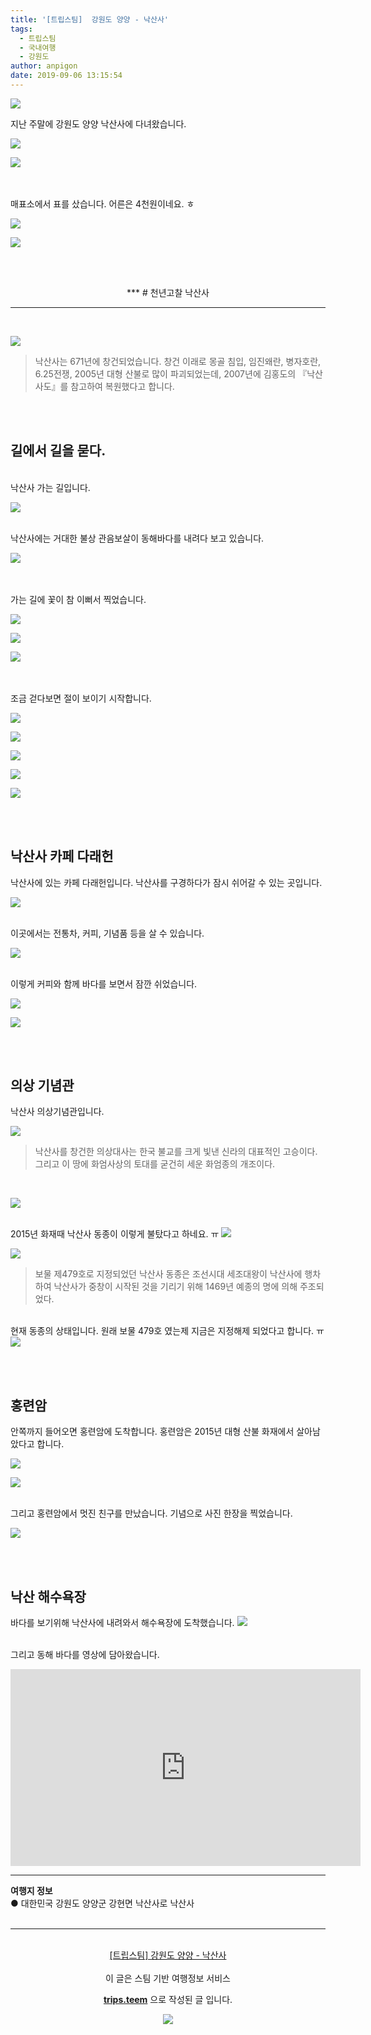 ```yaml
---
title: '[트립스팀]  강원도 양양 - 낙산사'
tags:
  - 트립스팀
  - 국내여행
  - 강원도
author: anpigon
date: 2019-09-06 13:15:54
---
```


![](https://pubbee.s3.ap-northeast-2.amazonaws.com/origin/20190829_094951-1567739845785.jpg)

지난 주말에 강원도 양양 낙산사에 다녀왔습니다.

![](https://pubbee.s3.ap-northeast-2.amazonaws.com/origin/20190829_095352-1567739969008.jpg)

![](https://pubbee.s3.ap-northeast-2.amazonaws.com/origin/20190829_095250-1567739973967.jpg)

<br><br>매표소에서 표를 샀습니다. 어른은 4천원이네요. ㅎ

![](https://pubbee.s3.ap-northeast-2.amazonaws.com/origin/20190829_105758-1567740263809.jpg)

![](https://pubbee.s3.ap-northeast-2.amazonaws.com/origin/20190829_105825-1567740283496.jpg)

<br><br>

<center>
***
# 천년고찰 낙산사 
<hr></center><br>

![](https://pubbee.s3.ap-northeast-2.amazonaws.com/origin/20190829_105624-1567740364636.jpg)
> 낙산사는 671년에 창건되었습니다. 창건 이래로 몽골 침입, 임진왜란, 병자호란, 6.25전쟁, 2005년 대형 산불로 많이 파괴되었는데, 2007년에 김홍도의 『낙산사도』를 참고하여 복원했다고 합니다.


<br><br>

## 길에서 길을 묻다.

<br>낙산사 가는 길입니다.

![](https://pubbee.s3.ap-northeast-2.amazonaws.com/origin/20190829_110055-1567741013026.jpg)

<br>낙산사에는 거대한 불상 관음보살이 동해바다를 내려다 보고 있습니다. 

![](https://pubbee.s3.ap-northeast-2.amazonaws.com/origin/20190829_105541-1567741007949.jpg)


<br><br>가는 길에 꽃이 참 이뻐서 찍었습니다.

![](https://pubbee.s3.ap-northeast-2.amazonaws.com/origin/20190829_095437-1567741401593.jpg)

![](https://pubbee.s3.ap-northeast-2.amazonaws.com/origin/20190829_110203-1567741434078.jpg)

![](https://pubbee.s3.ap-northeast-2.amazonaws.com/origin/20190829_110559-1567741478483.jpg)

<br><br>조금 걷다보면 절이 보이기 시작합니다.

![](https://pubbee.s3.ap-northeast-2.amazonaws.com/origin/20190829_110346-1567741772899.jpg)

![](https://pubbee.s3.ap-northeast-2.amazonaws.com/origin/20190829_110416-1567741821240.jpg)

![](https://pubbee.s3.ap-northeast-2.amazonaws.com/origin/20190829_110456-1567741814755.jpg)

![](https://pubbee.s3.ap-northeast-2.amazonaws.com/origin/20190829_110702-1567741831842.jpg)


![](https://pubbee.s3.ap-northeast-2.amazonaws.com/origin/20190829_133338-1567742209797.jpg)


<br><br>
## 낙산사 카페 다래헌

낙산사에 있는 카페 다래헌입니다. 낙산사를 구경하다가 잠시 쉬어갈 수 있는 곳입니다.

![](https://pubbee.s3.ap-northeast-2.amazonaws.com/origin/20190829_110850-1567741843740.jpg)

<br>이곳에서는 전통차, 커피, 기념품 등을 살 수 있습니다.

![](https://pubbee.s3.ap-northeast-2.amazonaws.com/origin/20190829_111010-1567741887295.jpg)

<br>이렇게 커피와 함께 바다를 보면서 잠깐 쉬었습니다.

![](https://pubbee.s3.ap-northeast-2.amazonaws.com/origin/20190829_111615-1567741894125.jpg)

![](https://pubbee.s3.ap-northeast-2.amazonaws.com/origin/20190829_111502-1567741900244.jpg)

<br><br>

## 의상 기념관

낙산사 의상기념관입니다. 

![](https://pubbee.s3.ap-northeast-2.amazonaws.com/origin/20190829_125004-1567742085923.jpg)
> 낙산사를 창건한 의상대사는 한국 불교를 크게 빛낸 신라의 대표적인 고승이다. 그리고 이 땅에 화엄사상의 토대를 굳건히 세운 화엄종의 개조이다.

<br>

![](https://pubbee.s3.ap-northeast-2.amazonaws.com/origin/20190829_125022-1567742129202.jpg)

<br>2015년 화재때 낙산사 동종이 이렇게 불탔다고 하네요. ㅠ
![](https://pubbee.s3.ap-northeast-2.amazonaws.com/origin/20190829_125102-1567742141268.jpg)

![](https://pubbee.s3.ap-northeast-2.amazonaws.com/origin/20190829_125053-1567742135769.jpg)
> 보물 제479호로 지정되었던 낙산사 동종은 조선시대 세조대왕이 낙산사에 행차하여 낙산사가 중창이 시작된 것을 기리기 위해 1469년 예종의 명에 의해 주조되었다.

<br>현재 동종의 상태입니다. 원래 보물 479호 였는제 지금은 지정해제 되었다고 합니다. ㅠ
![](https://pubbee.s3.ap-northeast-2.amazonaws.com/origin/20190829_125048-1567742149791.jpg)

<br><br>

## 홍련암

안쪽까지 들어오면 홍련암에 도착합니다. 홍련암은 2015년 대형 산불 화재에서 살아남았다고 합니다.

![](https://pubbee.s3.ap-northeast-2.amazonaws.com/origin/20190829_131921-1567742174800.jpg)

![](https://pubbee.s3.ap-northeast-2.amazonaws.com/origin/20190829_132331-1567742182155.jpg)

<br>그리고 홍련암에서 멋진 친구를 만났습니다. 기념으로 사진 한장을 찍었습니다.

![](https://pubbee.s3.ap-northeast-2.amazonaws.com/origin/20190829_132507-1567742201725.jpg)


<br><br>

## 낙산 해수욕장
바다를 보기위해 낙산사에 내려와서 해수욕장에 도착했습니다.
![](https://pubbee.s3.ap-northeast-2.amazonaws.com/origin/20190829_160844-1567742226896.jpg)

<br>그리고 동해 바다를 영상에 담아왔습니다.

<iframe width="560" height="315" src="https://www.youtube.com/embed/bQgVZ1ZpXcY" frameborder="0" allow="accelerometer; autoplay; encrypted-media; gyroscope; picture-in-picture" allowfullscreen></iframe>


<hr><b>여행지 정보</b><br/>● 대한민국 강원도 양양군 강현면 낙산사로 낙산사<br/><br/><hr><br/><center><a href='https://kr.tripsteem.com/post/tt20190906t041552728z'>[트립스팀]  강원도 양양 - 낙산사</a></center><br />
<center>
이 글은 스팀 기반 여행정보 서비스

<a href='https://kr.tripsteem.com/'><b>trips.teem</b></a> 으로 작성된 글 입니다.

<a href='https://kr.tripsteem.com/'>![](https://cdn.steemitimages.com/DQmUFZTyUVo6PuZGHeF9VxLHxkrufqLa37Wz8U6A9j115JU/%EB%B0%B0%EB%84%88_%EB%B4%84.jpg)</a>
</center>
